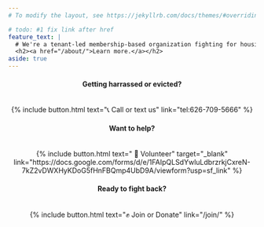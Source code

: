 ```yaml
---
# To modify the layout, see https://jekyllrb.com/docs/themes/#overriding-theme-defaults

# todo: #1 fix link after href
feature_text: |
  # We're a tenant-led membership-based organization fighting for housing as a human right.
  <h2><a href="/about/">Learn more.</a></h2>
aside: true
---
```


<center>
<h4>Getting harrassed or evicted?</h4><br>
{% include button.html text="📞 Call or text us" link="tel:626-709-5666" %}

<h4>Want to help?</h4><br>
{% include button.html text=" 🤝 Volunteer" target="_blank" link="https://docs.google.com/forms/d/e/1FAIpQLSdYwluLdbrzrkjCxreN-7kZ2vDWXHyKDoG5fHnFBQmp4UbD9A/viewform?usp=sf_link"   %}

<h4>Ready to fight back?</h4><br> 
  {% include button.html text="✊ Join or Donate" link="/join/" %}

</center>
